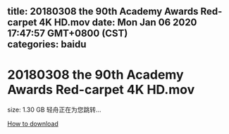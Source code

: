 
title: 20180308 the 90th Academy Awards Red-carpet 4K HD.mov
date: Mon Jan 06 2020 17:47:57 GMT+0800 (CST)    
categories: baidu
---

# 20180308 the 90th Academy Awards Red-carpet 4K HD.mov
size: 1.30 GB
 轻舟正在为您跳转...
 

[How to download](https://bpcam.bemobtrk.com/go/2ceec3aa-1ca2-46d6-b9ff-aaa5c184517c?jno=5410)